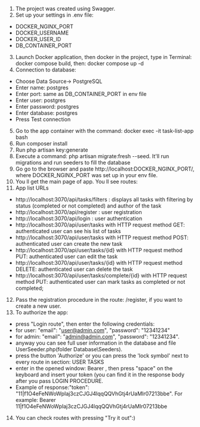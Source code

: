 1. The project was created using Swagger.
2. Set up your settings in .env file:
- DOCKER_NGINX_PORT
- DOCKER_USERNAME
- DOCKER_USER_ID
- DB_CONTAINER_PORT
3. Launch Docker application, then docker in the project, type in Terminal: docker compose build, then:  docker compose up -d
4. Connection to database:
  - Choose Data Source-> PostgreSQL
  - Enter name: postgres
  - Enter port: same as DB_CONTAINER_PORT in env file
  - Enter user: postgres
  - Enter password: postgres
  - Enter database: postgres
  - Press Test connection
5. Go to the app container with the command: docker exec -it task-list-app bash
6. Run composer install
7. Run php artisan key:generate
8. Execute a command: php artisan migrate:fresh --seed. It'll run migrations and run seeders to fill the database
9. Go go to the browser and paste http://localhost:DOCKER_NGINX_PORT/, where DOCKER_NGINX_PORT was set up in your env file.
10. You ll get the main page of app. You ll see routes:
11. App list URLs
- http://localhost:3070/api/tasks/filters : displays all tasks with filtering by status (completed or not completed) and author of the task
- http://localhost:3070/api/register : user registration
- http://localhost:3070/api/login : user authentication
- http://localhost:3070/api/user/tasks with HTTP request method GET: authenticated user can see his list of tasks
- http://localhost:3070/api/user/tasks with HTTP request method POST: authenticated user can create the new task
- http://localhost:3070/api/user/tasks/{id} with HTTP request method PUT: authenticated user can edit the task
- http://localhost:3070/api/user/tasks/{id} with HTTP request method DELETE: authenticated user can delete the task
- http://localhost:3070/api/user/tasks/complete/{id} with HTTP request method PUT: authenticated user can mark tasks as completed or not completed;
12. Pass the registration procedure in the route: /register, if you want to create a new user.
13. To authorize the app:
- press "Login route", then enter the following credentials:
- for user: "email": "user@admin.com", "password": "12341234"
- for admin: "email": "admin@admin.com", "password": "12341234".
- anyway you can see full user information in the database and file UserSeeder.php(folder Database\Seeders).
- press the button 'Authorize' or you can press the 'lock symbol' next to every route in section: USER TASKS
- enter in the opened window: Bearer , then press "space" on the keyboard and insert your token (you can find it in the response body after you pass LOGIN PROCEDURE.
- Example of response:"token": "11|f1O4eFeNWoWpIaj3czCJGJ4lqqQQVhGtj4rUaMIr07213bbe". For example: Bearer 11|f1O4eFeNWoWpIaj3czCJGJ4lqqQQVhGtj4rUaMIr07213bbe
14. You can check routes with pressing "Try it out":)
